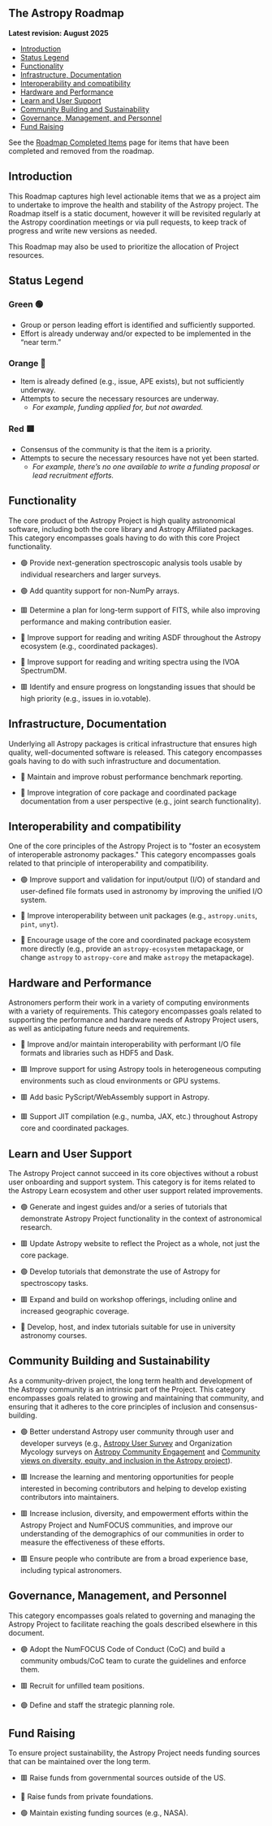 ## The Astropy Roadmap
**Latest revision: August 2025**

- [Introduction](#Introduction)
- [Status Legend](#Status-Legend)
- [Functionality](#Functionality)
- [Infrastructure, Documentation](#Infrastructure-Documentation)
- [Interoperability and compatibility](#Interoperability-and-compatibility)
- [Hardware and Performance](#Hardware-and-Performance)
- [Learn and User Support](#Learn-and-User-Support)
- [Community Building and Sustainability](#Community-Building-and-Sustainability)
- [Governance, Management, and Personnel](#Governance-Management-and-Personnel)
- [Fund Raising](#fund-raising)


See the [Roadmap Completed Items](COMPLETED.md) page for items that have been completed and removed from the roadmap.

## Introduction

This Roadmap captures high level actionable items that we as a project aim to undertake to improve the health and stability of the Astropy project. The Roadmap itself is a static document, however it will be revisited regularly at the Astropy coordination meetings or via pull requests, to keep track of progress and write new versions as needed.

This Roadmap may also be used to prioritize the allocation of Project resources.

## Status Legend

### Green :green_circle:
- Group or person leading effort is identified and sufficiently supported.
- Effort is already underway and/or expected to be implemented in the “near term.”

### Orange :large_orange_diamond:
- Item is already defined (e.g., issue, APE exists), but not sufficiently underway.
- Attempts to secure the necessary resources are underway.
  - *For example, funding applied for, but not awarded.*

### Red :red_square:
- Consensus of the community is that the item is a priority.
- Attempts to secure the necessary resources have not yet been started.
  - *For example, there’s no one available to write a funding proposal or lead recruitment efforts.*


## Functionality

The core product of the Astropy Project is high quality astronomical software, including both the core library and Astropy Affiliated packages. This category encompasses goals having to do with this core Project functionality.

- :green_circle: Provide next-generation spectroscopic analysis tools usable by individual researchers and larger surveys.

- :green_circle: Add quantity support for non-NumPy arrays.

- :red_square: Determine a plan for long-term support of FITS, while also improving performance and making contribution easier.

- :large_orange_diamond: Improve support for reading and writing ASDF throughout the Astropy ecosystem (e.g., coordinated packages).

- :large_orange_diamond: Improve support for reading and writing spectra using the IVOA SpectrumDM.

- :red_square: Identify and ensure progress on longstanding issues that should be high priority (e.g., issues in io.votable).

## Infrastructure, Documentation

Underlying all Astropy packages is critical infrastructure that ensures high quality, well-documented software is released. This category encompasses goals having to do with such infrastructure and documentation.


- :large_orange_diamond: Maintain and improve robust performance benchmark reporting.

- :large_orange_diamond: Improve integration of core package and coordinated package documentation from a user perspective (e.g., joint search functionality).

## Interoperability and compatibility

One of the core principles of the Astropy Project is to "foster an ecosystem of interoperable astronomy packages." This category encompasses goals related to that principle of interoperability and compatibility.

- :green_circle: Improve support and validation for input/output (I/O) of standard and user-defined file formats used in astronomy by improving the unified I/O system.

- :large_orange_diamond: Improve interoperability between unit packages (e.g., `astropy.units`, `pint`, `unyt`).

- :large_orange_diamond: Encourage usage of the core and coordinated package ecosystem more directly (e.g., provide an `astropy-ecosystem` metapackage, or change `astropy` to `astropy-core` and make `astropy` the metapackage).


## Hardware and Performance

Astronomers perform their work in a variety of computing environments with a variety of requirements. This category encompasses goals related to supporting the performance and hardware needs of Astropy Project users, as well as anticipating future needs and requirements.

- :large_orange_diamond: Improve and/or maintain interoperability with performant I/O file formats and libraries such as HDF5 and Dask.

- :red_square: Improve support for using Astropy tools in heterogeneous computing environments such as cloud environments or GPU systems.

- :red_square: Add basic PyScript/WebAssembly support in Astropy.

- :red_square: Support JIT compilation (e.g., numba, JAX, etc.) throughout Astropy core and coordinated packages.


## Learn and User Support

The Astropy Project cannot succeed in its core objectives without a robust user onboarding and support system. This category is for items related to the Astropy Learn ecosystem and other user support related improvements.

- :green_circle: Generate and ingest guides and/or a series of tutorials that demonstrate Astropy Project functionality in the context of astronomical research.

- :red_square: Update Astropy website to reflect the Project as a whole, not just the core package.

- :green_circle: Develop tutorials that demonstrate the use of Astropy for spectroscopy tasks.

- :red_square: Expand and build on workshop offerings, including online and increased geographic coverage.

- :large_orange_diamond: Develop, host, and index tutorials suitable for use in university astronomy courses.

## Community Building and Sustainability

As a community-driven project, the long term health and development of the Astropy community is an intrinsic part of the Project. This category encompasses goals related to growing and maintaining that community, and ensuring that it adheres to the core principles of inclusion and consensus-building.

- :green_circle: Better understand Astropy user community through user and developer surveys (e.g., [Astropy User Survey](https://docs.google.com/presentation/d/1D2L8PE3gbzaIvgmlTmhoSD5f0QLAln0HbCghZmdgmeQ/edit?usp=sharing) and Organization Mycology surveys on [Astropy Community Engagement](https://astropy-report.orgmycology.com) and [Community views on diversity, equity, and inclusion in the Astropy project](https://astropy-dei.orgmycology.com)).

- :red_square: Increase the learning and mentoring opportunities for people interested in becoming contributors and helping to develop existing contributors into maintainers.

- :red_square: Increase inclusion, diversity, and empowerment efforts within the Astropy Project and NumFOCUS communities, and improve our understanding of the demographics of our communities in order to measure the effectiveness of these efforts.

- :red_square: Ensure people who contribute are from a broad experience base, including typical astronomers.

## Governance, Management, and Personnel

This category encompasses goals related to governing and managing the Astropy Project to facilitate reaching the goals described elsewhere in this document.

- :green_circle: Adopt the NumFOCUS Code of Conduct (CoC) and build a community ombuds/CoC team to curate the guidelines and enforce them.

- :red_square: Recruit for unfilled team positions.

- :green_circle: Define and staff the strategic planning role.


## Fund Raising

To ensure project sustainability, the Astropy Project needs funding sources that can be maintained over the long term.

- :red_square: Raise funds from governmental sources outside of the US.

- :large_orange_diamond: Raise funds from private foundations.

- :green_circle: Maintain existing funding sources (e.g., NASA).
